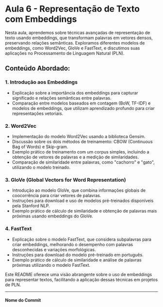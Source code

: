 # Aula 6 - Representação de Texto com Embeddings

Nesta aula, aprendemos sobre técnicas avançadas de representação de texto usando embeddings, que transformam palavras em vetores densos, preservando relações semânticas. Exploramos diferentes modelos de embeddings, como Word2Vec, GloVe e FastText, e discutimos suas aplicações no Processamento de Linguagem Natural (PLN).

## Conteúdo Abordado:

### 1. Introdução aos Embeddings
- Explicação sobre a importância dos embeddings para capturar significado e relações semânticas entre palavras.
- Comparação entre modelos baseados em contagem (BoW, TF-IDF) e modelos de embeddings, que utilizam aprendizado profundo para criar representações vetoriais.

### 2. Word2Vec
- Implementação do modelo Word2Vec usando a biblioteca Gensim.
- Discussão sobre os dois métodos de treinamento: CBOW (Continuous Bag of Words) e Skip-gram.
- Exemplo prático de treinamento com um corpus simples, incluindo a obtenção de vetores de palavras e a medição de similaridades.
- Comparação de similaridade entre palavras, como "cachorro" e "gato", utilizando o modelo treinado.

### 3. GloVe (Global Vectors for Word Representation)
- Introdução ao modelo GloVe, que combina informações globais de coocorrência para criar vetores de palavras.
- Instruções para download e uso de modelos pré-treinados disponíveis pela Stanford NLP.
- Exemplo prático de cálculo de similaridade e obtenção de palavras mais próximas usando embeddings do GloVe.

### 4. FastText
- Explicação sobre o modelo FastText, que considera subpalavras para criar embeddings, melhorando o desempenho com palavras desconhecidas e variações morfológicas.
- Instruções para download do modelo pré-treinado em português.
- Exemplo prático de cálculo de similaridade e análise de palavras próximas utilizando o modelo FastText.

Este README oferece uma visão abrangente sobre o uso de embeddings para representar textos, facilitando a aplicação dessas técnicas em projetos de PLN.

---

#### Nome do Commit
